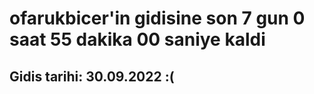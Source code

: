 # ofarukbicer'in gidisine son 7 gun 0 saat 55 dakika 00 saniye kaldi

## Gidis tarihi: 30.09.2022 :(